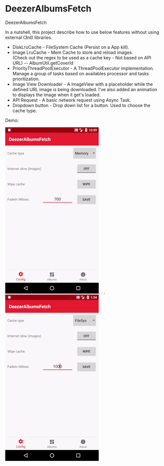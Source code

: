 # DeezerAlbumsFetch
DeezerAlbumsFetch


In a nutshell, this project describe how to use below features without using external (3rd) libraries. 
- DiskLruCache - FileSystem Cache (Persist on a App kill).
- Image LruCache - Mem Cache to store and reload images. <br>
(Check out the regex to be used as a cache key - Not based on API URL) -- AlbumUtil.getCoverId
- PriorityThreadPoolExecutor - A ThreadPoolExecutor implementation. Manage a group of tasks based on availables processor and tasks prioritization. 
- Image View Downloader - A ImageView with a placeholder while the defined URL image is being downloaded. I've also added an animation to displays the image when it get's loaded. 
- API Request -  A basic network request using Async Task.
- Dropdown button - Drop down list for a button. Used to choose the cache type.

Demo: 

![ConfigTab](https://github.com/febaisi/DeezerAlbumsFetch/blob/master/demo/menu.gif).  .   .![AlbumList](https://github.com/febaisi/DeezerAlbumsFetch/blob/master/demo/albumlist.gif)

